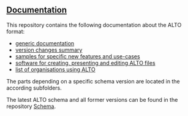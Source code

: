 ## [Documentation](https://github.com/altoxml/documentation/wiki)

This repository contains the following documentation about the ALTO format:
- [generic documentation](https://github.com/altoxml/documentation/wiki/documentation)
- [version changes summary](https://github.com/altoxml/documentation/wiki/versions)
- [samples for specific new features and use-cases](https://github.com/altoxml/reference_samples)
- [software for creating, presenting and editing ALTO files](https://github.com/altoxml/documentation/wiki/Software)
- [list of organisations using ALTO](https://github.com/altoxml/documentation/wiki/implementers)

The parts depending on a specific schema version are located in the according subfolders.

The latest ALTO schema and all former versions can be found in the repository [Schema](https://github.com/altoxml/schema).

